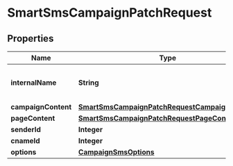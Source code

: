 

# SmartSmsCampaignPatchRequest

## Properties

Name | Type | Description | Notes
------------ | ------------- | ------------- | -------------
**internalName** | **String** | SMS campaign internal name |  [optional]
**campaignContent** | [**SmartSmsCampaignPatchRequestCampaignContent**](SmartSmsCampaignPatchRequestCampaignContent.md) |  |  [optional]
**pageContent** | [**SmartSmsCampaignPatchRequestPageContent**](SmartSmsCampaignPatchRequestPageContent.md) |  |  [optional]
**senderId** | **Integer** |  |  [optional]
**cnameId** | **Integer** |  |  [optional]
**options** | [**CampaignSmsOptions**](CampaignSmsOptions.md) |  |  [optional]



